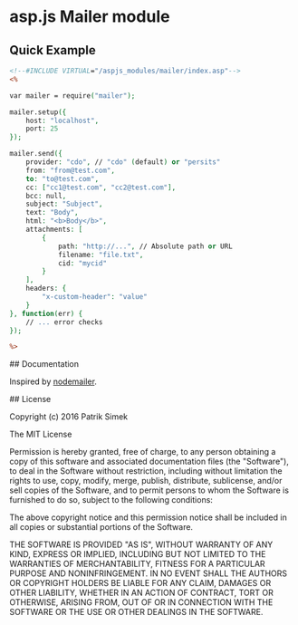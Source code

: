 # asp.js Mailer module

## Quick Example

```asp
<!--#INCLUDE VIRTUAL="/aspjs_modules/mailer/index.asp"-->
<%

var mailer = require("mailer");

mailer.setup({
	host: "localhost",
	port: 25
});

mailer.send({
	provider: "cdo", // "cdo" (default) or "persits"
	from: "from@test.com",
	to: "to@test.com",
	cc: ["cc1@test.com", "cc2@test.com"],
	bcc: null,
	subject: "Subject",
	text: "Body",
	html: "<b>Body</b>",
	attachments: [
		{
			path: "http://...", // Absolute path or URL
			filename: "file.txt",
			cid: "mycid"
		}
	],
	headers: {
		"x-custom-header": "value"
	}
}, function(err) {
	// ... error checks
});

%>
```

## Documentation

Inspired by [nodemailer](https://github.com/nodemailer/nodemailer).

<a name="license" />
## License

Copyright (c) 2016 Patrik Simek

The MIT License

Permission is hereby granted, free of charge, to any person obtaining a copy of this software and associated documentation files (the "Software"), to deal in the Software without restriction, including without limitation the rights to use, copy, modify, merge, publish, distribute, sublicense, and/or sell copies of the Software, and to permit persons to whom the Software is furnished to do so, subject to the following conditions:

The above copyright notice and this permission notice shall be included in all copies or substantial portions of the Software.

THE SOFTWARE IS PROVIDED "AS IS", WITHOUT WARRANTY OF ANY KIND, EXPRESS OR IMPLIED, INCLUDING BUT NOT LIMITED TO THE WARRANTIES OF MERCHANTABILITY, FITNESS FOR A PARTICULAR PURPOSE AND NONINFRINGEMENT. IN NO EVENT SHALL THE AUTHORS OR COPYRIGHT HOLDERS BE LIABLE FOR ANY CLAIM, DAMAGES OR OTHER LIABILITY, WHETHER IN AN ACTION OF CONTRACT, TORT OR OTHERWISE, ARISING FROM, OUT OF OR IN CONNECTION WITH THE SOFTWARE OR THE USE OR OTHER DEALINGS IN THE SOFTWARE.
